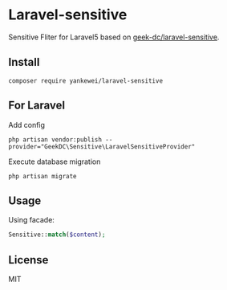 # Laravel-sensitive

Sensitive Fliter for Laravel5 based on [geek-dc/laravel-sensitive](https://github.com/geek-dc/laravel-sensitive).


## Install

```shell
composer require yankewei/laravel-sensitive
```

## For Laravel

Add config

```shell
php artisan vendor:publish --provider="GeekDC\Sensitive\LaravelSensitiveProvider"
```

Execute database migration

```shell
php artisan migrate
```


## Usage

Using facade:

```php
Sensitive::match($content); 
```

## License

MIT
